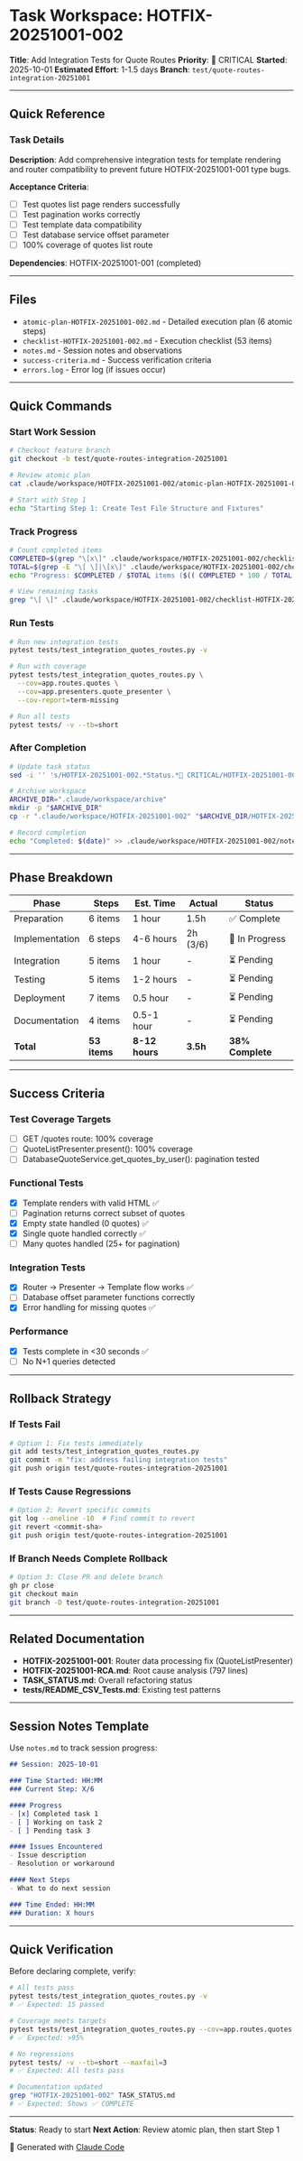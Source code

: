 # Task Workspace: HOTFIX-20251001-002

**Title**: Add Integration Tests for Quote Routes
**Priority**: 🔴 CRITICAL
**Started**: 2025-10-01
**Estimated Effort**: 1-1.5 days
**Branch**: `test/quote-routes-integration-20251001`

---

## Quick Reference

### Task Details

**Description**: Add comprehensive integration tests for template rendering and router compatibility to prevent future HOTFIX-20251001-001 type bugs.

**Acceptance Criteria**:
- [ ] Test quotes list page renders successfully
- [ ] Test pagination works correctly
- [ ] Test template data compatibility
- [ ] Test database service offset parameter
- [ ] 100% coverage of quotes list route

**Dependencies**: HOTFIX-20251001-001 (completed)

---

## Files

- `atomic-plan-HOTFIX-20251001-002.md` - Detailed execution plan (6 atomic steps)
- `checklist-HOTFIX-20251001-002.md` - Execution checklist (53 items)
- `notes.md` - Session notes and observations
- `success-criteria.md` - Success verification criteria
- `errors.log` - Error log (if issues occur)

---

## Quick Commands

### Start Work Session
```bash
# Checkout feature branch
git checkout -b test/quote-routes-integration-20251001

# Review atomic plan
cat .claude/workspace/HOTFIX-20251001-002/atomic-plan-HOTFIX-20251001-002.md

# Start with Step 1
echo "Starting Step 1: Create Test File Structure and Fixtures"
```

### Track Progress
```bash
# Count completed items
COMPLETED=$(grep "\[x\]" .claude/workspace/HOTFIX-20251001-002/checklist-HOTFIX-20251001-002.md | wc -l)
TOTAL=$(grep -E "\[ \]|\[x\]" .claude/workspace/HOTFIX-20251001-002/checklist-HOTFIX-20251001-002.md | wc -l)
echo "Progress: $COMPLETED / $TOTAL items ($(( COMPLETED * 100 / TOTAL ))%)"

# View remaining tasks
grep "\[ \]" .claude/workspace/HOTFIX-20251001-002/checklist-HOTFIX-20251001-002.md | head -5
```

### Run Tests
```bash
# Run new integration tests
pytest tests/test_integration_quotes_routes.py -v

# Run with coverage
pytest tests/test_integration_quotes_routes.py \
  --cov=app.routes.quotes \
  --cov=app.presenters.quote_presenter \
  --cov-report=term-missing

# Run all tests
pytest tests/ -v --tb=short
```

### After Completion
```bash
# Update task status
sed -i '' 's/HOTFIX-20251001-002.*Status.*🔴 CRITICAL/HOTFIX-20251001-002 - Status: ✅ COMPLETE/' TASK_STATUS.md

# Archive workspace
ARCHIVE_DIR=".claude/workspace/archive"
mkdir -p "$ARCHIVE_DIR"
cp -r ".claude/workspace/HOTFIX-20251001-002" "$ARCHIVE_DIR/HOTFIX-20251001-002-completed-$(date +%Y%m%d)"

# Record completion
echo "Completed: $(date)" >> .claude/workspace/HOTFIX-20251001-002/notes.md
```

---

## Phase Breakdown

| Phase | Steps | Est. Time | Actual | Status |
|-------|-------|-----------|--------|--------|
| Preparation | 6 items | 1 hour | 1.5h | ✅ Complete |
| Implementation | 6 steps | 4-6 hours | 2h (3/6) | 🔄 In Progress |
| Integration | 5 items | 1 hour | - | ⏳ Pending |
| Testing | 5 items | 1-2 hours | - | ⏳ Pending |
| Deployment | 7 items | 0.5 hour | - | ⏳ Pending |
| Documentation | 4 items | 0.5-1 hour | - | ⏳ Pending |
| **Total** | **53 items** | **8-12 hours** | **3.5h** | **38% Complete** |

---

## Success Criteria

### Test Coverage Targets
- [ ] GET /quotes route: 100% coverage
- [ ] QuoteListPresenter.present(): 100% coverage
- [ ] DatabaseQuoteService.get_quotes_by_user(): pagination tested

### Functional Tests
- [x] Template renders with valid HTML ✅
- [ ] Pagination returns correct subset of quotes
- [x] Empty state handled (0 quotes) ✅
- [x] Single quote handled correctly ✅
- [ ] Many quotes handled (25+ for pagination)

### Integration Tests
- [x] Router → Presenter → Template flow works ✅
- [ ] Database offset parameter functions correctly
- [x] Error handling for missing quotes ✅

### Performance
- [x] Tests complete in <30 seconds ✅
- [ ] No N+1 queries detected

---

## Rollback Strategy

### If Tests Fail
```bash
# Option 1: Fix tests immediately
git add tests/test_integration_quotes_routes.py
git commit -m "fix: address failing integration tests"
git push origin test/quote-routes-integration-20251001
```

### If Tests Cause Regressions
```bash
# Option 2: Revert specific commits
git log --oneline -10  # Find commit to revert
git revert <commit-sha>
git push origin test/quote-routes-integration-20251001
```

### If Branch Needs Complete Rollback
```bash
# Option 3: Close PR and delete branch
gh pr close
git checkout main
git branch -D test/quote-routes-integration-20251001
```

---

## Related Documentation

- **HOTFIX-20251001-001**: Router data processing fix (QuoteListPresenter)
- **HOTFIX-20251001-RCA.md**: Root cause analysis (797 lines)
- **TASK_STATUS.md**: Overall refactoring status
- **tests/README_CSV_Tests.md**: Existing test patterns

---

## Session Notes Template

Use `notes.md` to track session progress:

```markdown
## Session: 2025-10-01

### Time Started: HH:MM
### Current Step: X/6

#### Progress
- [x] Completed task 1
- [ ] Working on task 2
- [ ] Pending task 3

#### Issues Encountered
- Issue description
- Resolution or workaround

#### Next Steps
- What to do next session

### Time Ended: HH:MM
### Duration: X hours
```

---

## Quick Verification

Before declaring complete, verify:

```bash
# All tests pass
pytest tests/test_integration_quotes_routes.py -v
# ✅ Expected: 15 passed

# Coverage meets targets
pytest tests/test_integration_quotes_routes.py --cov=app.routes.quotes --cov-report=term | grep "TOTAL"
# ✅ Expected: >95%

# No regressions
pytest tests/ -v --tb=short --maxfail=3
# ✅ Expected: All tests pass

# Documentation updated
grep "HOTFIX-20251001-002" TASK_STATUS.md
# ✅ Expected: Shows ✅ COMPLETE
```

---

**Status**: Ready to start
**Next Action**: Review atomic plan, then start Step 1

🤖 Generated with [Claude Code](https://claude.com/claude-code)
